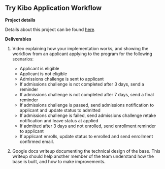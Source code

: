 ## Try Kibo Application Workflow

**Project details**

Details about this project can be found [here](link-to-project-details).

**Deliverables**

1. Video explaining how your implementation works, and showing the workflow from an applicant applying to the program for the following scenarios:
    - Applicant is eligible
    - Applicant is not eligible
    - Admissions challenge is sent to applicant
    - If admissions challenge is not completed after 3 days, send a reminder
    - If admissions challenge is not completed after 7 days, send a final reminder
    - If admissions challenge is passed, send admissions notification to applicant and update status to admitted
    - If admissions challenge is failed, send admissions challenge retake notification and leave status at applied
    - If admitted after 3 days and not enrolled, send enrollment reminder to applicant
    - If applicant enrolls, update status to enrolled and send enrollment confirmed email.

2. Google docs writeup documenting the technical design of the base. This writeup should help another member of the team understand how the base is built, and how to make improvements.